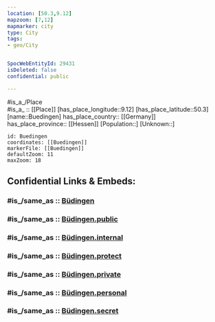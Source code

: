 ```yaml
---
location: [50.3,9.12] 
mapzoom: [7,12] 
mapmarker: city 
type: City
tags:
- geo/City


SpocWebEntityId: 29431
isDeleted: false
confidential: public

---
```

#is_a_/Place  
#is_a_ :: [[Place]] 
[has_place_longitude::9.12] 
[has_place_latitude::50.3] 
[name::Buedingen] 
has_place_country:: [[Germany]]  
has_place_province:: [[Hessen]] 
[Population::] 
[Unknown::] 


```leaflet
id: Buedingen
coordinates: [[Buedingen]] 
markerFile: [[Buedingen]] 
defaultZoom: 11 
maxZoom: 18
```


## Confidential Links & Embeds: 

### #is_/same_as :: [Büdingen](/_Standards/Earth/Continent/Europe/Europe~Central/Germany/Germany~West/Hessen/counties~Hessen/Wetteraukreis/cities~Wetteraukreis/Büdingen.md) 

### #is_/same_as :: [Büdingen.public](/_public/Earth/Continent/Europe/Europe~Central/Germany/Germany~West/Hessen/counties~Hessen/Wetteraukreis/cities~Wetteraukreis/Büdingen.public.md) 

### #is_/same_as :: [Büdingen.internal](/_internal/Earth/Continent/Europe/Europe~Central/Germany/Germany~West/Hessen/counties~Hessen/Wetteraukreis/cities~Wetteraukreis/Büdingen.internal.md) 

### #is_/same_as :: [Büdingen.protect](/_protect/Earth/Continent/Europe/Europe~Central/Germany/Germany~West/Hessen/counties~Hessen/Wetteraukreis/cities~Wetteraukreis/Büdingen.protect.md) 

### #is_/same_as :: [Büdingen.private](/_private/Earth/Continent/Europe/Europe~Central/Germany/Germany~West/Hessen/counties~Hessen/Wetteraukreis/cities~Wetteraukreis/Büdingen.private.md) 

### #is_/same_as :: [Büdingen.personal](/_personal/Earth/Continent/Europe/Europe~Central/Germany/Germany~West/Hessen/counties~Hessen/Wetteraukreis/cities~Wetteraukreis/Büdingen.personal.md) 

### #is_/same_as :: [Büdingen.secret](/_secret/Earth/Continent/Europe/Europe~Central/Germany/Germany~West/Hessen/counties~Hessen/Wetteraukreis/cities~Wetteraukreis/Büdingen.secret.md)


